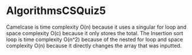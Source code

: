 # AlgorithmsCSQuiz5
Camelcase is time complexity O(n) because it uses a singular for loop and space complexity O(c) because it only stores the total.
The Insertion sort loop is time complexity O(n^2) because of the nested for loop and space complexity O(n) because it directly changes the array that was inputted. 
